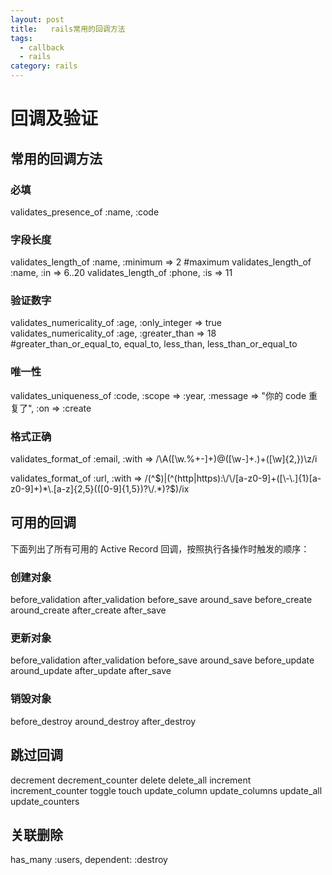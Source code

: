 ```yaml
---
layout: post
title:   rails常用的回调方法
tags:
  - callback
  - rails
category: rails
---
```


# 回调及验证

## 常用的回调方法

### 必填
validates_presence_of :name, :code

### 字段长度
validates_length_of :name, :minimum => 2 #maximum
validates_length_of :name, :in => 6..20
validates_length_of :phone, :is => 11

### 验证数字
validates_numericality_of :age, :only_integer => true
validates_numericality_of :age, :greater_than => 18 #greater_than_or_equal_to, equal_to, less_than, less_than_or_equal_to

### 唯一性
validates_uniqueness_of :code, :scope => :year, :message => "你的 code 重复了", :on => :create

### 格式正确

validates_format_of :email, :with => /\A([\w\.%\+\-]+)@([\w\-]+\.)+([\w]{2,})\z/i

validates_format_of :url, :with =>  /(^$)|(^(http|https):\/\/[a-z0-9]+([\-\.]{1}[a-z0-9]+)*\.[a-z]{2,5}(([0-9]{1,5})?\/.*)?$)/ix

## 可用的回调
下面列出了所有可用的 Active Record 回调，按照执行各操作时触发的顺序：

### 创建对象
before_validation
after_validation
before_save
around_save
before_create
around_create
after_create
after_save

### 更新对象
before_validation
after_validation
before_save
around_save
before_update
around_update
after_update
after_save

### 销毁对象
before_destroy
around_destroy
after_destroy

## 跳过回调

decrement
decrement_counter
delete
delete_all
increment
increment_counter
toggle
touch
update_column
update_columns
update_all
update_counters


## 关联删除
  has_many :users, dependent: :destroy